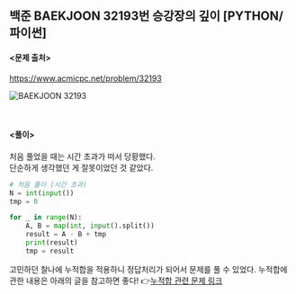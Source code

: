 ## 백준 BAEKJOON 32193번 승강장의 깊이 [PYTHON/파이썬]

#### <문제 출처><br>
https://www.acmicpc.net/problem/32193

![BAEKJOON 32193](https://img1.daumcdn.net/thumb/R1280x0/?scode=mtistory2&fname=https%3A%2F%2Fblog.kakaocdn.net%2Fdn%2FbUQtp4%2FbtsJi6wtqHx%2FOSCPiTJ13k17nNZLgc4dVk%2Fimg.png)


<br>

#### <풀이><br>

처음 풀었을 때는 시간 초과가 떠서 당황했다.  
단순하게 생각했던 게 잘못이었던 것 같았다.  
```python
# 처음 풀이 (시간 초과)
N = int(input())
tmp = 0

for _ in range(N):
    A, B = map(int, input().split())
    result = A - B + tmp
    print(result)
    tmp = result
```

고민하던 찰나에 누적합을 적용하니 정답처리가 되어서 문제를 풀 수 있었다.
누적합에 관한 내용은 아래의 글을 참고하면 좋다!
👉[누적합 관련 문제 링크](https://calkolab.tistory.com/entry/baekjoon-python-11441 "[CALKO LAB] BAEKJOON 11441번")
